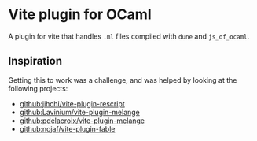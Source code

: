 # Vite plugin for OCaml

A plugin for vite that handles `.ml` files compiled with `dune` and `js_of_ocaml`.

## Inspiration

Getting this to work was a challenge, and was helped by looking at the
following projects:

- [github:jihchi/vite-plugin-rescript](https://github.com/jihchi/vite-plugin-rescript)
- [github:Lavinium/vite-plugin-melange](https://github.com/Lavinium/vite-plugin-melange)
- [github:pdelacroix/vite-plugin-melange](https://github.com/pdelacroix/vite-plugin-melange)
- [github:nojaf/vite-plugin-fable](https://github.com/nojaf/vite-plugin-fable)
